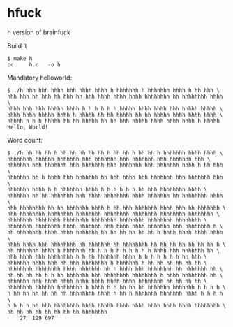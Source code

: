 # hfuck
h version of brainfuck

Build it

    $ make h
    cc     h.c   -o h

Mandatory helloworld:

    $ ./h hhh hhh hhhh hhh hhhh hhhh h hhhhhhh h hhhhhhh hhhh h hh hhh \
    hhh hhh hh hhh hh hhh hh hhh hhhh hhhh hhhh hhhhhhhh hh hhhhhhhh hhhh \
    hhhh hhh hhh hhhhh hhhh h h h h h h hhhhh hhhh hhhh hhh hhhhh hhhhh \
    hhhh hhhh hhhhh hhhh h hhhhh hh hh hhhhh hh hh hhhhh hhhh hhhh hhhh \
    hhhhh h h h hhhhh hh hh hhhhh hh hh hhh hhhhh hhhh hhhh hhhh h hhhhh
    Hello, World!

Word count:

    $ ./h hh hh hh h hh hh hh hh hh h hh hh h hh hh h hhhhhhh hhhh hhhh \
    hhhhhhhh hhhhhh hhhhhhh hhh hhhhhhh hhh hhhhhhh hhh hhhhhhh hhh \
    hhhhhhh hhh hhhhhhh hhh hhhhhhh hhh hhhhhhh hhh hhhhhhh hhhh h hh hhh \
    hhhhhhh hh h hhhh hhh hhhhhhh hh hhh hhhh hhh hhhhhhh hhh hhhhhhh hhh \
    hhhhhhh hhhh h h hhhhhhh hhhh h h h h h h hh hhh hhhhhhhh hhhh \
    hhhhhhh hh hh hhhhhhh hhh hhhh hhhhhhhh hhhh hhhhhhh hh hhhhhhhh hhhh \
    hhh hhhhhhhh hh hh hhhhhhh hhhh h hh hhh hhhhhhh hhhh hhh hh hhhhhhh \
    hhh hhhhhhhh hhhhhhhh hhhhhhhh hhhhhhhh hhhhhhhh hhhhhhhh hhhhhhhh \
    hhhhhhhh hhhhhhhh hhhhhhhh hhhhhhhh hhhhhhhh hhhhhhhh hhhhhhhh \
    hhhhhhhh hhhhhhhh hhhh hhhhhhh hhh hhhh hhhh hhhhhhh hhh hhhhhhhh h \
    hh hhhhhhhh hhhh hhhh hhhhhhh hh hh hh hh hh hh h hhhh hhhh hhhh hhhh \
    hhhh hhhh hhh hhhhhhhh hh hhhhhhh hh hhhhhhhh hh hh hh hh hh hh hh h \
    hh hhhhhhh hhhh h hhhhhhh hh h h h h h h h h h hhhh hhh hhhhhhh hh \
    hhh hhhh hhh hhhhhhhh h h hh hhhhhhh hhhh h h h h h h h hh hhh \
    hhhhhhh hhhh hhh hh hhh hhhhhhhh h hhhhhhh h hh hh hh hh hh hh \
    hhhhhhhh hhhhhhhh hhhh hhhhhhh hh h hhhh hhh hhhhhhhh hh hhhhhhh hh \
    hh hh hh hh h h hh hhhhhhh hhh hhhhhhhh hhhhhhhh h hhhh hhhhhhhh hh \
    hhhhhhh hhh hhhh hhhh hhhh hhhh hhhh hhhh hhhhhhhh hh hh hh hh \
    hhhhhhhh hhhhhh hhhhhhhh h hhhh h h hh hh hh hhhhhhh hhhhhhh h h h h \
    h hh hh hh hh hh hh hhhhhhhh hhhh h hh h hhhhhhh hhhhhhh hhhh h h h h \
    h h h h hh hhh hhhhhhhh hhhh hhhhh hhhh hhhh hhhh hhhh hhhh hhhhhhhh \
    hh hh hh hh hh hh hh hh hhhhhhhh
    	27	129	697
